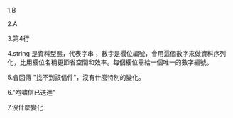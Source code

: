 1.B

2.A

3.第4行

4.string 是資料型態，代表字串；
  數字是欄位編號，會用這個數字來做資料序列化，比用欄位名稱更節省空間和效率。每個欄位需給一個唯一的數字編號。

5.會回傳 "找不到該信件"，沒有什麼特別的變化。

6."咆嘯信已送達"

7.沒什麼變化



